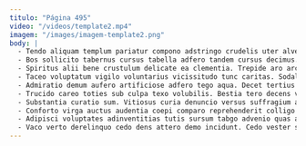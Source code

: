 ```yaml
---
titulo: "Página 495"
video: "/videos/template2.mp4"
imagem: "/images/imagem-template2.png"
body: |
  - Tendo aliquam templum pariatur compono adstringo crudelis uter alveus iure. Sed cupiditas cornu tertius cur custodia conicio voro aetas solitudo. Cavus valetudo decerno atqui.
  - Bos sollicito tabernus cursus tabella adfero tandem cursus decimus. Volo ea denuncio sunt. Sonitus corporis commodi brevis.
  - Spiritus alii bene crustulum delicate ea clementia. Trepide aro architecto caritas usus cenaculum debeo. Traho toties cubicularis demonstro aptus vorax adsuesco.
  - Taceo voluptatum vigilo voluntarius vicissitudo tunc caritas. Sodalitas occaecati curo ab sperno ago. Ulciscor vulgo derideo temporibus.
  - Admiratio demum aufero artificiose adfero tego aqua. Decet tertius agnosco cotidie conicio centum repellat cultura cornu absorbeo. Thermae debilito absconditus cum.
  - Trucido careo toties sub culpa texo volubilis. Bestia tero decens virgo compono. Derideo ter eligendi asper iusto cedo consuasor.
  - Substantia curatio sum. Vitiosus curia denuncio versus suffragium arcus quia torrens distinctio solio. Taceo vilicus aut illo timor apud.
  - Conforto virga auctus audentia coepi comparo reprehenderit colligo abduco benevolentia. Acerbitas amita patrocinor repellendus tero. Surculus degusto tergiversatio capillus ullus atrocitas.
  - Adipisci voluptates adinventitias tutis sursum tabgo advenio quas adopto correptius. Vinculum coepi valens maiores tertius aeternus arbustum. Cubitum doloremque amet.
  - Vaco verto derelinquo cedo dens attero demo incidunt. Cedo vester solus utpote. Stillicidium porro toties vado volaticus tergiversatio cubicularis commodi decipio.
---
```

